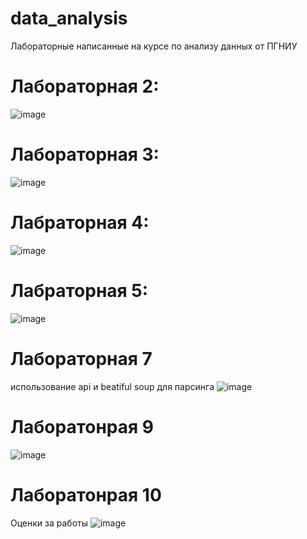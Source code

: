 # data_analysis
Лабораторные написанные на курсе по анализу данных от ПГНИУ


# Лабораторная 2:
![image](https://user-images.githubusercontent.com/77189625/165058200-6537d201-7ea6-495d-ae68-416b0f5477c7.png)

# Лабораторная 3:
![image](https://user-images.githubusercontent.com/77189625/165058435-728d2188-308f-454b-a558-cc5e7ec4def4.png)

# Лабраторная 4:
![image](https://user-images.githubusercontent.com/77189625/165058903-204374c3-e17b-433c-8f29-0b6cc101ec50.png)

# Лабраторная 5:
![image](https://user-images.githubusercontent.com/77189625/165059007-80ce3bba-e059-4c75-b098-bd00251fd66e.png)

# Лабораторная 7
использование api и beatiful soup для парсинга
![image](https://user-images.githubusercontent.com/77189625/165299790-99f9ddb7-8d6e-4218-8619-67c00834d1e0.png)

# Лаборатонрая 9
![image](https://user-images.githubusercontent.com/77189625/165300162-70bfb1a7-7939-4fb2-becf-c1c999b64aaa.png)

# Лаборатонрая 10


Оценки за работы
![image](https://user-images.githubusercontent.com/77189625/165080297-3d4c0004-40ae-4343-8427-cd33d1a45f45.png)
